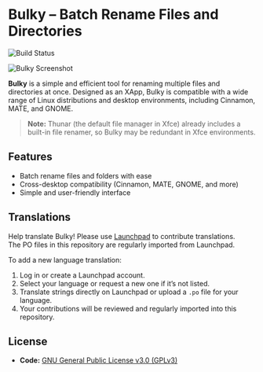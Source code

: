 # Bulky – Batch Rename Files and Directories

![Build Status](https://github.com/linuxmint/bulky/actions/workflows/build.yml/badge.svg)

![Bulky Screenshot](https://github.com/user-attachments/assets/d8ba440b-5223-4387-904d-62beffec6711)

**Bulky** is a simple and efficient tool for renaming multiple files and directories at once. Designed as an XApp, Bulky is compatible with a wide range of Linux distributions and desktop environments, including Cinnamon, MATE, and GNOME.

> **Note:** Thunar (the default file manager in Xfce) already includes a built-in file renamer, so Bulky may be redundant in Xfce environments.

## Features

- Batch rename files and folders with ease
- Cross-desktop compatibility (Cinnamon, MATE, GNOME, and more)
- Simple and user-friendly interface

## Translations

Help translate Bulky! Please use [Launchpad](https://translations.launchpad.net/linuxmint/latest/) to contribute translations.  
The PO files in this repository are regularly imported from Launchpad.

To add a new language translation:

1. Log in or create a Launchpad account.
2. Select your language or request a new one if it’s not listed.
3. Translate strings directly on Launchpad or upload a `.po` file for your language.
4. Your contributions will be reviewed and regularly imported into this repository.

## License

- **Code:** [GNU General Public License v3.0 (GPLv3)](https://www.gnu.org/licenses/gpl-3.0.html)
